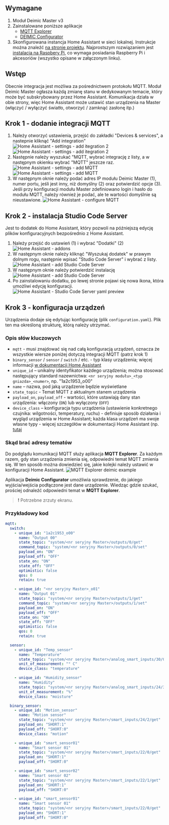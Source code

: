 ## Wymagane
1. Moduł Deimic Master v3
1. Zainstalowane poniższe aplikacje
   * [MQTT Explorer](https://github.com/thomasnordquist/MQTT-Explorer/releases)
   * [DEIMIC Configurator](https://www.deimic.pl/wsparcie,do-pobrania.html)
1. Skonfigurowana instancja Home Assistant w sieci lokalnej. Instrukcje można znaleźć [na stronie projektu](https://www.home-assistant.io/installation/). Najprostszym rozwiązaniem jest [instalacja na Raspbery Pi](https://www.home-assistant.io/installation/raspberrypi), co wymaga posiadania Raspberry Pi i akcesoriów (wszystko opisane w załączonym linku).

## Wstęp
Obecnie integracja jest możliwa za pośrednictwem protokołu MQTT. Moduł Deimic Master ogłasza każdą zmianę stanu w dedykowanym temacie, który może być subskrybowany przez Home Assistant. Komunikacja działa w obie strony, więc Home Assistant może ustawić stan urządzenia na Master (włączyć / wyłączyć światło, otworzyć / zamknąć zasłonę itp.)

## Krok 1 - dodanie integracji MQTT
1. Należy otworzyć ustawienia, przejść do zakładki "Devices & services", a nastepnie kliknąć "Add integration"
    ![Home Assistant - settings - add itegration 2](/assets/image.png)
    ![Home Assistant - settings - add itegration 2](/assets/image-1.png)
1. Następnie należy wyszukać "MQTT, wybrać integrację z listy, a w następnym okienku wybrać "MQTT" jeszcze raz. 
    ![Home Assistant - settings - add MQTT](/assets/image-2.png)
    ![Home Assistant - settings - add MQTT](/assets/image-3.png)
1. W następnym oknie należy podać adres IP modułu Deimic Master (1), numer portu, jeśli jest inny, niż domyślny (2) oraz potwierdzić opcje (3). Jeśli przy konfiguracji modułu Master zdefiniowano login i hasło do modułu MQTT, należy również je podać, ale te wartości domyślnie są nieustawione. 
    ![Home Assistant - configure MQTT](/assets/image-5.png)

## Krok 2 - instalacja Studio Code Server
Jest to dodatek do Home Assistant, który pozwoli na późniejszą edycję plików konfiguracyjnych bezpośrednio z Home Assistant.

1. Należy przejść do ustawień (1) i wybrać "Dodatki" (2)
    ![Home Assistant - addons](/assets/image-4.png)
1. W następnym oknie należy kliknąć "Wyszukaj dodatek" w prawym dolnym rogu, następnie wpisać "Studio Code Server" i wybrać z listy.
    ![Home Assistant - add Studio Code Server](/assets/image-6.png)
1. W następnym oknie należy potwierdzić instalację
    ![Home Assistant - add Studio Code Server](/assets/image-7.png)
1. Po zainstalowaniu dodatku, po lewej stronie pojawi się nowa ikona, która umożliwi edycję konfiguracji.
    ![Home Assistant - Studio Code Server yaml preview](/assets/image-8.png)

## Krok 3 - konfiguracja urządzeń
Urządzenia dodaje się edytując konfigurację (plik `configuration.yaml`). Plik ten ma określoną strukturę, którą należy utrzymać.

### Opis słów kluczowych
* `mqtt` - musi znajdować się nad całą konfiguracją urządzeń, oznacza że wszystkie wiersze poniżej dotyczą integracji MQTT (patrz krok 1)
* `binary_sensor` / `sensor` / `switch` / etc.  - typ klasy urządzenia; więcej informacji [w dokumentacji Home Assistant](https://www.home-assistant.io/docs/configuration/customizing-devices/#device-class)
* `unique_id` – unikalny identyfikator każdego urządzenia; można stosować następujący standard nazewnictwa: `<nr seryjny modułu>_<typ gniazda>_<numer>`, np. "1a2c1953_o00"
* `name` – nazwa, pod jaką urządzenie będzie wyświetlane
* `state_topic` - Temat MQTT z aktualnym stanem urządzenia
* `payload_on`, `payload_off` - wartości, które ustawiają dany stan urządzenia: włączony (`ON`) lub wyłączony (`OFF`) 
* `device_class` – konfiguracja typu urządzenia (ustawienie konkretnego czujnika: wilgotności, temperatury, ruchu) - definiuje sposób działania i wygląd urządzenia w Home Assistant; każda klasa urządzeń ma swoje własne typy - więcej szczegółów w dokumentacji Home Assistant (np. [tutaj](https://www.home-assistant.io/integrations/sensor/#device-class)
  
### Skąd brać adresy tematów 
Do podglądu komunikacji MQTT służy aplikacja **MQTT Explorer**. Za każdym razem, gdy stan urządzenia zmienia się, odpowiedni temat MQTT zmienia się. W ten sposób można dowiedzieć się, jakie kolejki należy ustawić w konfiguracji Home Assistant.
![MQTT Explorer deimic example](/assets/image-9.png)

Aplikacja **Deimic Configurator** umożliwia sprawdzenie, do jakiego wyjścia/wejścia podłączone jest dane urządzenie. Wiedząc gdzie szukać, prościej odnaleźć odpowiedni temat w **MQTT Explorer**.
> **!** Potrzebne zrzuty ekranu.

### Przykładowy kod
```yaml
mqtt:
  switch:
    - unique_id: "1a2c1953_o00"
      name: "Output 00"
      state_topic: "system/<nr seryjny Master>/outputs/0/get"
      command_topic: "system/<nr seryjny Master>/outputs/0/set"
      payload_on: "ON"
      payload_off: "OFF"
      state_on: "ON"
      state_off: "OFF"
      optimistic: false
      qos: 0
      retain: true

    - unique_id: "<nr seryjny Master>_o01"
      name: "Output 01"
      state_topic: "system/<nr seryjny Master>/outputs/1/get"
      command_topic: "system/<nr seryjny Master>/outputs/1/set"
      payload_on: "ON"
      payload_off: "OFF"
      state_on: "ON"
      state_off: "OFF"
      optimistic: false
      qos: 0
      retain: true

  sensor:
    - unique_id: "Temp_sensor"
      name: "Temperature"
      state_topic: "system/<nr seryjny Master>/analog_smart_inputs/30/0/get"
      unit_of_measurement: "° C"
      device_class: "temperature"

    - unique_id: "Humidity_sensor"
      name: "Humidity"
      state_topic: "system/<nr seryjny Master>/analog_smart_inputs/24/3/get"
      unit_of_measurement: "%"
      device_class: "moisture"

  binary_sensor:
    - unique_id: "Motion_sensor"
      name: "Motion sensor"
      state_topic: "system/<nr seryjny Master>/smart_inputs/24/2/get"
      payload_on: "SHORT:1"
      payload_off: "SHORT:0"
      device_class: "motion"

    - unique_id: "smart_sensor01"
      name: "Smart sensor 01"
      state_topic: "system/<nr seryjny Master>/smart_inputs/22/0/get"
      payload_on: "SHORT:1"
      payload_off: "SHORT:0"

    - unique_id: "smart_sensor02"
      name: "Smart sensor 02"
      state_topic: "system/<nr seryjny Master>/smart_inputs/22/1/get"
      payload_on: "SHORT:1"
      payload_off: "SHORT:0"

    - unique_id: "smart_sensor01"
      name: "Smart sensor 01"
      state_topic: "system/<nr seryjny Master>/smart_inputs/22/0/get"
      payload_on: "SHORT:1"
      payload_off: "SHORT:0"
```